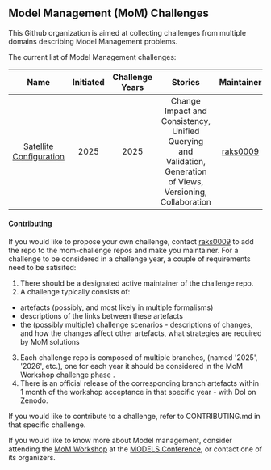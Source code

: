 ## Model Management (MoM) Challenges

This Github organization is aimed at collecting challenges from multiple domains describing Model Management problems.

The current list of Model Management challenges:

|                                     Name                                     | Initiated | Challenge Years |                                                     Stories                                                    |                   Maintainer                  |                 Contributors                |
|:----------------------------------------------------------------------------:|:---------:|:---------------:|:--------------------------------------------------------------------------------------------------------------:|:---------------------------------------------:|:-------------------------------------------:|
| [Satellite Configuration](https://github.com/mom-challenge/satellite-config) |    2025   |       2025      | Change Impact and Consistency, Unified Querying and Validation, Generation of Views, Versioning, Collaboration | [raks0009](https://github.com/users/raks0009) | [TomWerm](https://github.com/users/TomWerm) |
  


#### Contributing

If you would like to propose your own challenge, contact [raks0009](https://github.com/users/raks0009) to add the repo to the mom-challenge repos and make you maintainer.
For a challenge to be considered in a challenge year, a couple of requirements need to be satisifed:
1. There should be a designated active maintainer of the challenge repo.
2. A challenge typically consists of:
  - artefacts (possibly, and most likely in multiple formalisms)
  - descriptions of the links between these artefacts
  - the (possibly multiple) challenge scenarios - descriptions of changes, and how the changes affect other artefacts, what strategies are required by MoM solutions
3. Each challenge repo is composed of multiple branches, (named '2025', '2026', etc.), one for each year it should be considered in the MoM Workshop challenge phase .
4. There is an official release of the corresponding branch artefacts within 1 month of the workshop acceptance in that specific year - with DoI on Zenodo.

If you would like to contribute to a challenge, refer to CONTRIBUTING.md in that specific challenge.

If you would like to know more about Model management, consider attending the [MoM Workshop](https://mom2025.wp.imt.fr) at the [MODELS Conference](https://conf.researchr.org/home/models-2025), or contact one of its organizers.

